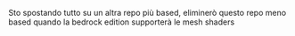 Sto spostando tutto su un altra repo più based, eliminerò questo repo meno based quando la bedrock edition supporterà le mesh shaders
